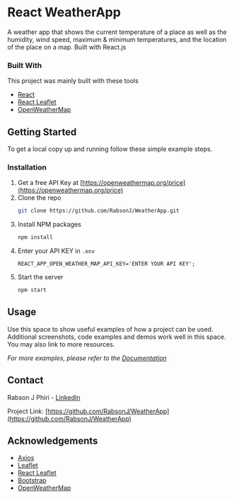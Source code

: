 # React WeatherApp

A weather app that shows the current temperature of a place as well as the humidity, wind speed, maximum & minimum temperatures, and the location of the place on a map. Built with React.js

### Built With

This project was mainly built with these tools
* [React](https://reactjs.org/)
* [React Leaflet](https://react-leaflet.js.org/)
* [OpenWeatherMap](https://openweathermap.org/)



<!-- GETTING STARTED -->
## Getting Started

To get a local copy up and running follow these simple example steps.
### Installation

1. Get a free API Key at [https://openweathermap.org/price](https://openweathermap.org/price)
2. Clone the repo
   ```sh
   git clone https://github.com/RabsonJ/WeatherApp.git
   ```
3. Install NPM packages
   ```sh
   npm install
   ```
4. Enter your API KEY in `.env`
   ```JS
   REACT_APP_OPEN_WEATHER_MAP_API_KEY='ENTER YOUR API KEY';
   ```
5. Start the server
   ```sh
   npm start
   ```



<!-- USAGE EXAMPLES -->
## Usage

Use this space to show useful examples of how a project can be used. Additional screenshots, code examples and demos work well in this space. You may also link to more resources.

_For more examples, please refer to the [Documentation](https://example.com)_

<!-- CONTACT -->
## Contact

Rabson J Phiri - [LinkedIn](https://www.linkedin.com/in/rabsonjphiri)

Project Link: [https://github.com/RabsonJ/WeatherApp](https://github.com/RabsonJ/WeatherApp)


## Acknowledgements
* [Axios](https://github.com/axios/axios)
* [Leaflet](https://leafletjs.com/)
* [React Leaflet](https://react-leaflet.js.org/)
* [Bootstrap](https://getbootstrap.com/)
* [OpenWeatherMap](https://openweathermap.org/)
